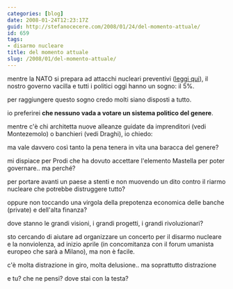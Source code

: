 ```yaml
---
categories: [blog]
date: 2008-01-24T12:23:17Z
guid: http://stefanocecere.com/2008/01/24/del-momento-attuale/
id: 659
tags:
- disarmo nucleare
title: del momento attuale
slug: /2008/01/del-momento-attuale/
---
```


mentre la NATO si prepara ad attacchi nucleari preventivi ([leggi qui](http://www.terra2.tv/2008/01/24/la-nato-pronta-ad-attacchi-nucleari-preventivi/)), il nostro governo vacilla e tutti i politici oggi hanno un sogno: il 5%.

per raggiungere questo sogno credo molti siano disposti a tutto.
  
io preferirei **che nessuno vada a votare un sistema politico del genere**.

mentre c'è chi architetta nuove alleanze guidate da imprenditori (vedi Montezemolo) o banchieri (vedi Draghi), io chiedo:
  
ma vale davvero così tanto la pena tenera in vita una baracca del genere?
  
mi dispiace per Prodi che ha dovuto accettare l'elemento Mastella per poter governare.. ma perché?
  
per portare avanti un paese a stenti e non muovendo un dito contro il riarmo nucleare che potrebbe distruggere tutto?
  
oppure non toccando una virgola della prepotenza economica delle banche (private) e dell'alta finanza?

dove stanno le grandi visioni, i grandi progetti, i grandi rivoluzionari?

sto cercando di aiutare ad organizzare un concerto per il disarmo nucleare e la nonviolenza, ad inizio aprile (in concomitanza con il forum umanista europeo che sarà a Milano), ma non è facile.
  
c'è molta distrazione in giro, molta delusione.. ma soprattutto distrazione

e tu? che ne pensi? dove stai con la testa?